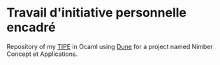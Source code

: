 # Travail d'initiative personnelle encadré
Repository of my [TIPE](https://fr.wikipedia.org/wiki/Travail_d%27initiative_personnelle_encadr%C3%A9) in Ocaml using [Dune](https://dune.readthedocs.io/en/latest/quick-start.html) for a project named Nimber Concept et Applications. 
